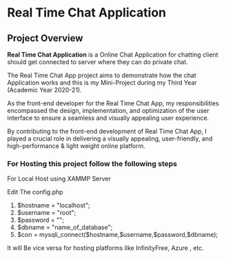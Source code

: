 <h1>Real Time Chat Application</h1>

<h2>Project Overview</h2>

<p class="paragraph gap">
<b>Real Time Chat Application</b> is a Online Chat Application for chatting
client should get connected to server where they can do
private chat.

</p>

<p class="paragraph gap">
The Real Time Chat App project aims to demonstrate how the chat Application works
and this is my Mini-Project during my Third Year (Academic Year 2020-21). 
</p>

<p class="paragraph gap">As the front-end developer for the Real Time Chat App, my
responsibilities
encompassed the design, implementation, and optimization of the user interface to ensure a
seamless and visually appealing user experience.
</p>

<p class="paragraph gap">By contributing to the front-end development of Real Time Chat App,
I played a
crucial role in delivering a visually appealing, user-friendly, and high-performance & light weight online
platform.</p>

<h3>For Hosting this project follow the following steps</h3>

<p>For Local Host using XAMMP Server </p>
<p>Edit The config.php </p>
<ol>
<li>$hostname = "localhost"; </li>
<li>$username = "root"; </li>
<li>$password = ""; </li>
<li>$dbname = "name_of_database"; </li>
<li>$con = mysqli_connect($hostname,$username,$password,$dbname); </li>
</ol>

<p>It will Be vice versa for hosting platforms like InfinityFree, Azure , etc.</p>

